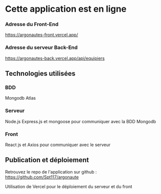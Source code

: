# Cette application est en ligne

### Adresse du Front-End

https://argonautes-front.vercel.app/

### Adresse du serveur Back-End

https://argonautes-back.vercel.app/api/equipiers

## Technologies utilisées

### BDD

Mongodb Atlas

### Serveur

Node.js Express.js et mongoose pour communiquer avec la BDD Mongodb

### Front

React js et Axios pour communiquer avec le serveur

## Publication et déploiement

Retrouvez le repo de l'application sur github :
https://github.com/Spt117/argonaute

Utilisation de Vercel pour le déploiement du serveur et du front
